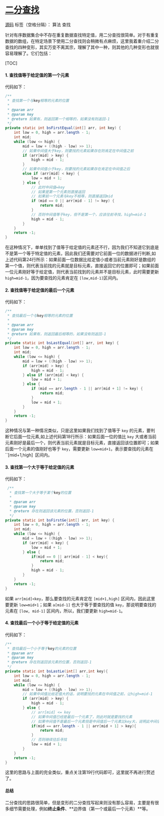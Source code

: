 ﻿# [二分查找](https://github.com/lidonggg/java-learning-notes/blob/master/src/main/java/com/lidong/javaops/algorithm/search/BinarySearch.java)
[源码](https://github.com/lidonggg/java-learning-notes/blob/master/src/main/java/com/lidong/javaops/algorithm/search/BinarySearch.java)
标签（空格分隔）： 算法 查找

针对有序数据集合中不存在重复数据查找特定值，用二分查找很简单。对于有重复数据的数组，在特定场景下使用二分查找则会稍微有点麻烦，这里我着重介绍二分查找的四种变形，其实万变不离其宗，理解了其中一种，则其他的几种变形也就很容易理解了。它们包括：

[TOC]

#### **1. 查找值等于给定值的第一个元素**
代码如下：
```java
/**
 * 查找第一个与key相等的元素的位置
 *
 * @param arr
 * @param key
 * @return 如果有，则返回第一个相等的，如果没有则返回-1
 */
private static int bsFirstEqual(int[] arr, int key) {
    int low = 0, high = arr.length - 1;
    int mid;
    while (low <= high) {
        mid = low + ((high - low) >> 1);
        // 如果中间值大于key，则要找的元素如果存在则肯定在中间值之前
        if (arr[mid] > key) {
            high = mid - 1;
        }
        // 如果中间值小于key，则要找的元素如果存在肯定在中间值之后
        else if (arr[mid] < key) {
            low = mid + 1;
        } else {
            // 此时中间值=key
            // 如果是第一个元素则直接返回
            // 如果前一个元素与key不相等，则直接返回mid
            if (mid == 0 || arr[mid - 1] != key) {
                return mid;
            }
            // 否则中间值等于key，但不是第一个，应该往前寻找，high=mid-1
            high = mid - 1;
        }
    }
    return -1;
}

```
在这种情况下，单单找到了值等于给定值的元素还不行，因为我们不知道它到底是不是第一个等于特定值的元素，因此我们还需要对它前面一位的数据进行判断,如上述代码第24行所示：如果前面一位数据比给定值小或者当前元素刚好是数组的第一个值，则代表当前找的元素就是目标元素，直接返回它的位置即可；如果前面一位元素刚好等于给定值，则代表当前找到的元素并不是目标元素，此时需要更新``high=mid-1``，因为要查找的元素肯定在 ``[low,mid-1]``区间内。

#### **2. 查找值等于给定值的最后一个元素**
代码如下：
```java
/**
 * 查找最后一个与key相等的元素的位置
 *
 * @param arr
 * @param key
 * @return 如果有，则返回最后相等的，如果没有则返回-1
 */
private static int bsLastEqual(int[] arr, int key) {
    int low = 0, high = arr.length - 1;
    int mid;
    while (low <= high) {
        mid = low + ((high - low) >> 1);
        if (arr[mid] > key) {
            high = mid - 1;
        } else if (arr[mid] < key) {
            low = mid + 1;
        } else {
            if (mid == arr.length - 1 || arr[mid + 1] != key) {
                return mid;
            }
            low = mid + 1;
        }
    }
    return -1;
}
```
这种情况与第一种情况类似，只是这里如果我们找到了值等于 ``key`` 的元素，要判断它后面一位元素,如上述代码第18行所示：如果后面一位的值比 ``key`` 大或者当前元素刚好是最后一个，则代表当前元素就是目标元素，直接返回该位置即可；如果后面一个元素的值刚好也等于 ``key``，需要更新 ``low=mid+1``，表示要查找的元素在 ``[mid+1,high]` `区间内。

#### **3. 查找第一个大于等于给定值的元素**
代码如下：
```java
 /**
  * 查找第一个大于等于某个key的位置
  *
  * @param arr
  * @param key
  * @return 存在则返回该元素的位置，否则返回-1
  */
private static int bsFirstGe(int[] arr, int key) {
    int low = 0, high = arr.length - 1;
    int mid;
    while (low <= high) {
        mid = low + ((high - low) >> 1);
        if (arr[mid] < key) {
            low = mid + 1;
        } else {
            if(mid == 0 || arr[mid - 1] < key){
                return mid;
            }
            high = mid - 1;
        }
    }
    return -1;
}
```
如果 ``arr[mid]<key``，那么要查找的元素肯定在 ``[mid+1,high]`` 区间内，因此这里要更新 ``low=mid+1``；如果 ``a[mid-1]`` 也大于等于要查找的值 ``key``，那说明要查找的元素在 ``[low, mid-1]`` 区间内，所以，我们要更新 ``high=mid-1``。

#### **4. 查找最后一个小于等于给定值的元素**
代码如下：
```java
/**
 * 查找最后一个小于等于key的元素的位置
 * @param arr
 * @param key
 * @return 存在则返回该元素的位置，否则返回-1
 */
private static int bsLastLe(int[] arr,int key){
    int low = 0, high = arr.length - 1;
    int mid;
    while (low <= high) {
        mid = low + ((high - low) >> 1);
        // 如果中间值比给定值大的话，说明要找的元素在中间值之前，让high=mid-1
        if (arr[mid] > key) {
            high = mid - 1;
        } else {
            // arr[mid] <= key
            // 如果中间值已经是最后一个元素了，则此时就是要找的元素
            // 如果中间值不是最后一个元素但是中间值后一个元素比key大，说明此中间值就是要找的元素
            if(mid == arr.length - 1 || arr[mid + 1] > key){
                return mid;
            }
            // 否则继续往后寻找
            low = mid + 1;
        }
    }
    return -1;
}
```
这里的思路与上面的完全类似，重点关注第19行代码即可，这里就不再进行赘述了。

#### **总结**
二分查找的思路很简单，但是变形的二分查找写起来则没有那么容易，主要是有很多细节需要处理，例如**终止条件**、**边界值（第一个或最后一个元素）**等。
